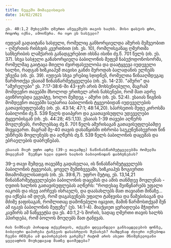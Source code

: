 ```yaml
---
title: ნუგეში მომავლისთვის 
date: 14/02/2021
---
```


`ეს. 40:1,2 მუხლებში ღმერთი ანუგეშებს თავის ხალხს. მისი დასჯის დრო, როგორც იქნა, ამოიწურა. რა იყო ეს სასჯელი?`

იუდეამ გადაიტანა სასჯელი, რომელიც განხორციელდა აშურის მეშვეობით - ღმერთის რისხვის კვერთხით (იხ. ეს. 10), რომლისგანაც ღმერთმა სანხერიბის ლაშქარის განადგურებით იხსნა ისინი ძვ.წ. 701 წელს (იხ. ეს. 37). სხვა სასჯელი განახორციელა ბაბილონის მეფემ ნაბუქოდონოსორმა, რომელმაც გაიტაცა მთელი ძვირფასეულობა და დაატყვევა იუდეველი ხალხი, რადგან ხიზკიაჰუმ თავისი განძი მეროდახ ბალადანის ელჩებს უჩვენა (იხ. ეს. 39). იუდეას სხვა ერებიც სჯიდნენ, რომელთა წინააღმდეგაც წარმოთქვა ესაიამ წინასწარმეტყველება (იხ. ეს. 14-23).
"აშური" და "აშურელები" ეს. 7:17-38:6-ში 43-ჯერ არის მოხსენიებული, მაგრამ მომდევნო თავებში მხოლოდ ერთხელ არის ნახსენები, რომ მათ ადრე ავიწროებდა ეგვიპტე, ხოლო შემდეგ - აშური (იხ. ეს. 52:4). ესაიას წიგნის მომდევნო თავებში საუბარია ბაბილონის ტყვეობიდან იუდეველების გათავისუფლებაზე (იხ. ეს. 43:14; 47:1; 48:14,20). სპარსეთის მეფე კიროსმა ბაბილონი ძვ.წ. 539 წელს დაიპყრო და გაათავისუფლა უდეველები ტყვეობისგან (იხ. ეს. 44:28; 45:1,13).
ესაიას 1-39 თავები აღწერს მოვლენებს, რომლებსაც ძვ.წ. 701 წელს აშურისაგან გათავისუფლებამდე მივყავართ. მაგრამ მე-40 თავის დასაწყისში თხრობა საუკუნენახევრით წინ უსწრებს მოვლენებს და აღწერს ძვ.წ. 539 წელს ბაბილონის დაცემას და ებრაელების დაბრუნებას.

`ესაიას მიერ უფრო ადრე (39-ე თავამდე) ნაწინასწარმეტყველებმა რომელმა მოვლენამ  შეუწყო ხელი ღვთის ხალხის ბაბილონიდან დაბრუნებას?`

39-ე თავი შემდეგ თავებზე გადასვლაა, ის წინასწარმეტყველებს ბაბილონის ტყვეობას, ყოველ შემთხვევაში, ხიზკიაჰუს ზოგიერთი შთამომავლისათვის (იხ. ეს. 39:6,7). უფრო მეტიც, ეს. 13,14,21 წინასწარმეტყველებები ბაბილონის დაცემას და ამის თანმდევ მოვლენას - ღვთის ხალხის გათავისუფლებას აღწერს: "როდესაც შეიწყნარებს უფალი იაკობს და ისევ აირჩევს ისრაელს, და დაასახლებს მათ თავიანთ მიწაზე… და იქნება იმ დღეს, რომ დაგასვენებს უფალი ტანჯვისა და წამებისაგან და მძიმე ჯაფისაგან, რომლითაც დამონებული იყავით, მაშინ წარმოსთქვამ შენ ამ იგავს ბაბილონის მეფეზე" (ეს. 14:1-4). მიაქციეთ ყურადღება მჭიდრო კავშირს ამ ნაწყვეტსა და ეს. 40:1,2-ს შორის, სადაც ღმერთი თავის ხალხს ჰპირდება, რომ ბოლოს მოუღებს მათ ტანჯვას.

`რას ნიშნავს პირადად თქვენთვის, თქვენი დღევანდელი განსაცდელების ფონზე, ბიბლიური დაპირება ტანჯვის დასასრულის შესახებ? რამდენად ძლიერი იქნებოდა ჩვენი რწმენა ამ დაპირებების გარეშე? რატომ არის ასეთი მნიშვნელოვანი ყველაფრის მიუხედავად მათზე დაიმედება?`